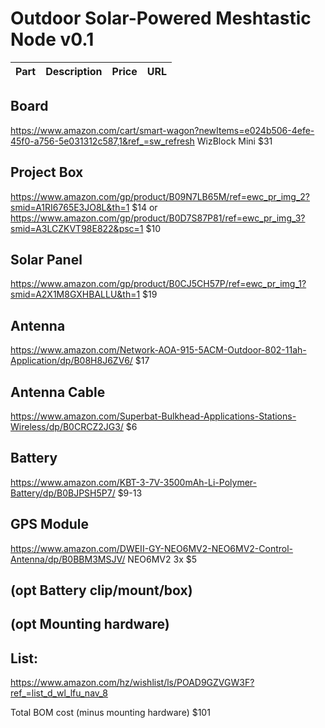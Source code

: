 # Outdoor Solar-Powered Meshtastic Node v0.1

| Part | Description | Price | URL |
|------|-------------|-------|-----|

## Board

<https://www.amazon.com/cart/smart-wagon?newItems=e024b506-4efe-45f0-a756-5e031312c587,1&ref_=sw_refresh> WizBlock Mini $31

## Project Box

<https://www.amazon.com/gp/product/B09N7LB65M/ref=ewc_pr_img_2?smid=A1RI6765E3JO8L&th=1>  $14
or
<https://www.amazon.com/gp/product/B0D7S87P81/ref=ewc_pr_img_3?smid=A3LCZKVT98E822&psc=1> $10

## Solar Panel

<https://www.amazon.com/gp/product/B0CJ5CH57P/ref=ewc_pr_img_1?smid=A2X1M8GXHBALLU&th=1> $19

## Antenna

<https://www.amazon.com/Network-AOA-915-5ACM-Outdoor-802-11ah-Application/dp/B08H8J6ZV6/> $17

## Antenna Cable

<https://www.amazon.com/Superbat-Bulkhead-Applications-Stations-Wireless/dp/B0CRCZ2JG3/>  $6

## Battery

https://www.amazon.com/KBT-3-7V-3500mAh-Li-Polymer-Battery/dp/B0BJPSH5P7/ $9-13

## GPS Module 

<https://www.amazon.com/DWEII-GY-NEO6MV2-NEO6MV2-Control-Antenna/dp/B0BBM3MSJV/>  NEO6MV2 3x $5

## (opt Battery clip/mount/box)

## (opt Mounting hardware)

## List:
<https://www.amazon.com/hz/wishlist/ls/POAD9GZVGW3F?ref_=list_d_wl_lfu_nav_8>

Total BOM cost (minus mounting hardware) $101